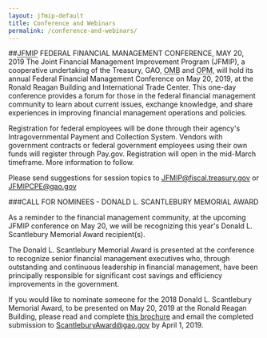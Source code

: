 ```yaml
---
layout: jfmip-default
title: Conference and Webinars
permalink: /conference-and-webinars/
---
```


##<abbr title="Joint Financial Management Improvement Program">JFMIP</abbr> FEDERAL FINANCIAL MANAGEMENT CONFERENCE, MAY 20, 2019
The Joint Financial Management Improvement Program (JFMIP), a cooperative undertaking of the Treasury, GAO, <abbr title="Office of Management and Budget">OMB</abbr> and <abbr title="Office of Personnel Management">OPM</abbr>, will hold its annual Federal Financial Management Conference on May 20, 2019, at the Ronald Reagan Building and International Trade Center. This one-day conference provides a forum for those in the federal financial management community to learn about current issues, exchange knowledge, and share experiences in improving financial management operations and policies.

Registration for federal employees will be done through their agency's Intragovernmental Payment and Collection System. Vendors with government contracts or federal government employees using their own funds will register through Pay.gov. Registration will open in the mid-March timeframe. More information to follow.

Please send suggestions for session topics to [JFMIP@fiscal.treasury.gov](JFMIP@fiscal.treasury.gov) or [JFMIPCPE@gao.gov](JFMIPCPE@gao.gov)

###CALL FOR NOMINEES - DONALD L. SCANTLEBURY MEMORIAL AWARD

As a reminder to the financial management community, at the upcoming JFMIP conference on May 20, we will be recognizing this year's Donald L. Scantlebury Memorial Award recipient(s).

The Donald L. Scantlebury Memorial Award is presented at the conference to recognize senior financial management executives who, through outstanding and continuous leadership in financial management, have been principally responsible for significant cost savings and efficiency improvements in the government.

If you would like to nominate someone for the 2018 Donald L. Scantlebury Memorial Award, to be presented on May 20, 2019 at the Ronald Reagan Building, please read and complete [this brochure]({{site.baseurl}}/assets/files/2018-Donald-L.-Scantlebury-Memorial-Award.pdf) and email the completed submission to [ScantleburyAward@gao.gov](ScantleburyAward@gao.gov) by April 1, 2019.

